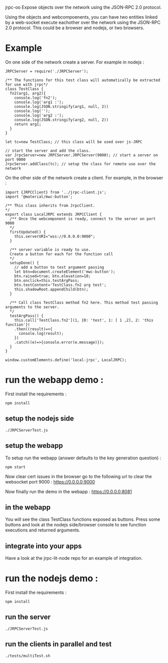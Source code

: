 jrpc-oo Expose objects over the network using the JSON-RPC 2.0 protocol.

Using the objects and webcompoenents, you can have two entities linked by a web-socket execute eachother over the network using the JSON-RPC 2.0 protocol. This could be a browser and nodejs, or two browsers.

# Example
On one side of the network create a server. For example in nodejs :
```
JRPCServer = require('./JRPCServer');

/** The functions for this test class will automatically be extracted for use with jrpc*/
class TestClass {
  fn2(arg1, arg2){
    console.log('fn2');
    console.log('arg1 :');
    console.log(JSON.stringify(arg1, null, 2))
    console.log('');
    console.log('arg2 :');
    console.log(JSON.stringify(arg2, null, 2))
    return arg1;
  }
}

let tc=new TestClass; // this class will be used over js-JRPC

// start the server and add the class.
var JrpcServer=new JRPCServer.JRPCServer(9000); // start a server on port 9000
JrpcServer.addClass(tc); // setup the class for remote use over the network
```

On the other side of the network create a client. For example, in the browser :
```
import {JRPCClient} from '../jrpc-client.js';
import '@material/mwc-button';

/** This class inherits from JrpcClient.
*/
export class LocalJRPC extends JRPCClient {
  /** Once the webcomponent is ready, connect to the server on port 9000
  */
  firstUpdated() {
    this.serverURI="wss://0.0.0.0:9000";
  }

  /** server variable is ready to use.
  Create a button for each for the function call
  */
  setupDone() {
    // add a button to test argument passing
    let btn=document.createElement('mwc-button');
    btn.raised=true; btn.elevation=10;
    btn.onclick=this.testArgPass;
    btn.textContent='TestClass.fn2 arg test';
    this.shadowRoot.appendChild(btn);
  }

  /** Call class TestClass method fn2 here. This method test passing arguments to the server.
  */
  testArgPass() {
    this.call['TestClass.fn2'](1, {0: 'test', 1: [ 1 ,2], 2: 'this function'})
    .then((result)=>{
      console.log(result);
    })
    .catch((e)=>{console.error(e.message)});
  }
}

window.customElements.define('local-jrpc', LocalJRPC);
```

# run the webapp demo :

First install the requirements :
```
npm install
```

## setup the nodejs side

```
./JRPCServerTest.js
```

## setup the webapp

To setup run the webapp (answer defaults to the key generation question) :
```
npm start
```
Now clear cert issues in the browser go to the following url to clear the websocket port 9000 : https://0.0.0.0:9000

Now finally run the demo in the webapp : https://0.0.0.0:8081

## in the webapp

You will see the class TestClass functions exposed as buttons. Press some buttons and look at the nodejs side/browser console to see function executions and returned arguments.

## integrate into your apps

Have a look at the jrpc-lit-node repo for an example of integration.

# run the nodejs demo :

First install the requirements :
```
npm install
```
## run the server
```
./JRPCServerTest.js
```
## run the clients in parallel and test

```
./tests/multiTest.sh

```

